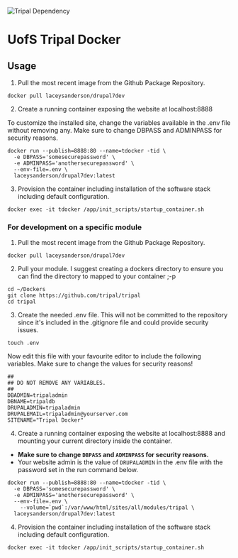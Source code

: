 ![Tripal Dependency](https://img.shields.io/badge/tripal-%3E=3.0-brightgreen)

# UofS Tripal Docker

## Usage

1) Pull the most recent image from the Github Package Repository.

```
docker pull laceysanderson/drupal7dev
```

2) Create a running container exposing the website at localhost:8888

To customize the installed site, change the variables available in the .env file without removing any. Make sure to change DBPASS and ADMINPASS for security reasons.

```
docker run --publish=8888:80 --name=tdocker -tid \
  -e DBPASS='somesecurepassword' \
  -e ADMINPASS='anothersecurepassword' \
  --env-file=.env \
  laceysanderson/drupal7dev:latest
```

3) Provision the container including installation of the software stack including default configuration.

```
docker exec -it tdocker /app/init_scripts/startup_container.sh
```

### For development on a specific module

1) Pull the most recent image from the Github Package Repository.

```
docker pull laceysanderson/drupal7dev
```

2) Pull your module. I suggest creating a dockers directory to ensure you can find the directory to mapped to your container ;-p

```
cd ~/Dockers
git clone https://github.com/tripal/tripal
cd tripal
```

 3) Create the needed .env file. This will not be committed to the repository since it's included in the .gitignore file and could provide security issues.

 ```
 touch .env
 ```

 Now edit this file with your favourite editor to include the following variables. Make sure to change the values for security reasons!

 ```
 ##
 ## DO NOT REMOVE ANY VARIABLES.
 ##
 DBADMIN=tripaladmin
 DBNAME=tripaldb
 DRUPALADMIN=tripaladmin
 DRUPALEMAIL=tripaladmin@yourserver.com
 SITENAME="Tripal Docker"
 ```

 4) Create a running container exposing the website at localhost:8888 and mounting your current directory inside the container.

  - **Make sure to change `DBPASS` and `ADMINPASS` for security reasons.**
  - Your website admin is the value of `DRUPALADMIN` in the .env file with the password set in the run command below.

```
docker run --publish=8888:80 --name=tdocker -tid \
  -e DBPASS='somesecurepassword' \
  -e ADMINPASS='anothersecurepassword' \
  --env-file=.env \
	--volume=`pwd`:/var/www/html/sites/all/modules/tripal \
  laceysanderson/drupal7dev:latest
```

4) Provision the container including installation of the software stack including default configuration.

```
docker exec -it tdocker /app/init_scripts/startup_container.sh
```
